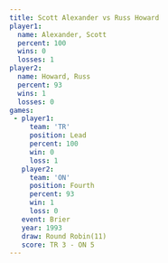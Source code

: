 ```yaml
---
title: Scott Alexander vs Russ Howard
player1:                
  name: Alexander, Scott
  percent: 100          
  wins: 0               
  losses: 1             
player2:                
  name: Howard, Russ    
  percent: 93           
  wins: 1               
  losses: 0             
games:
 - player1:        
     team: 'TR'    
     position: Lead
     percent: 100  
     win: 0        
     loss: 1       
   player2:          
     team: 'ON'      
     position: Fourth
     percent: 93     
     win: 1          
     loss: 0         
   event: Brier         
   year: 1993           
   draw: Round Robin(11)
   score: TR 3 - ON 5   
---
```


